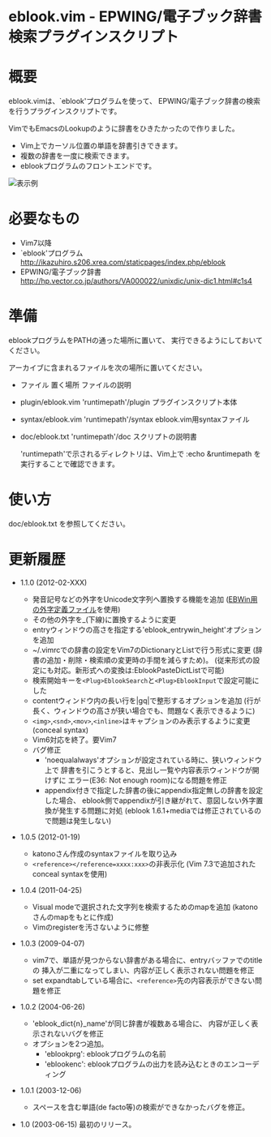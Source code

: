 eblook.vim - EPWING/電子ブック辞書検索プラグインスクリプト
==========================================================

概要
====
  eblook.vimは、`eblook'プログラムを使って、
  EPWING/電子ブック辞書の検索を行うプラグインスクリプトです。

  VimでもEmacsのLookupのように辞書をひきたかったので作りました。

* Vim上でカーソル位置の単語を辞書引きできます。
* 複数の辞書を一度に検索できます。
* eblookプログラムのフロントエンドです。

![表示例](http://www1.interq.or.jp/~deton/eblook-vim/eblook-vim.png)

必要なもの
==========
*  Vim7以降
*  `eblook'プログラム
     http://ikazuhiro.s206.xrea.com/staticpages/index.php/eblook
*  EPWING/電子ブック辞書
     http://hp.vector.co.jp/authors/VA000022/unixdic/unix-dic1.html#c1s4

準備
====
  eblookプログラムをPATHの通った場所に置いて、
  実行できるようにしておいてください。

  アーカイブに含まれるファイルを次の場所に置いてください。

*   ファイル            置く場所              ファイルの説明
* plugin/eblook.vim     'runtimepath'/plugin  プラグインスクリプト本体
* syntax/eblook.vim     'runtimepath'/syntax  eblook.vim用syntaxファイル
* doc/eblook.txt        'runtimepath'/doc     スクリプトの説明書

  'runtimepath'で示されるディレクトリは、Vim上で
  :echo &runtimepath を実行することで確認できます。

使い方
======
  doc/eblook.txt を参照してください。

更新履歴
========
* 1.1.0 (2012-02-XXX)
  * 発音記号などの外字をUnicode文字列へ置換する機能を追加
    ([EBWin用の外字定義ファイル](http://www31.ocn.ne.jp/~h_ishida/EBPocket.html#download_gaiji)を使用)
  * その他の外字を_(下線)に置換するように変更
  * entryウィンドウの高さを指定する'eblook_entrywin_height'オプションを追加
  * ~/.vimrcでの辞書の設定をVim7のDictionaryとListで行う形式に変更
    (辞書の追加・削除・検索順の変更時の手間を減らすため)。
    (従来形式の設定にも対応。新形式への変換は:EblookPasteDictListで可能)
  * 検索開始キーを`<Plug>EblookSearch`と`<Plug>EblookInput`で設定可能にした
  * contentウィンドウ内の長い行を|gq|で整形するオプションを追加
    (行が長く、ウィンドウの高さが狭い場合でも、問題なく表示できるように)
  * `<img>`,`<snd>`,`<mov>`,`<inline>`はキャプションのみ表示するように変更
    (conceal syntax)
  * Vim6対応を終了。要Vim7
  * バグ修正
    * 'noequalalways'オプションが設定されている時に、狭いウィンドウ上で
      辞書を引こうとすると、見出し一覧や内容表示ウィンドウが開けずに
      エラー(E36: Not enough room)になる問題を修正
    * appendix付きで指定した辞書の後にappendix指定無しの辞書を設定した場合、
      eblook側でappendixが引き継がれて、意図しない外字置換が発生する問題に対処
      (eblook 1.6.1+mediaでは修正されているので問題は発生しない)

* 1.0.5 (2012-01-19)
  * katonoさん作成のsyntaxファイルを取り込み
  * `<reference></reference=xxxx:xxx>`の非表示化
    (Vim 7.3で追加されたconceal syntaxを使用)

* 1.0.4 (2011-04-25)
  * Visual modeで選択された文字列を検索するためのmapを追加
    (katonoさんのmapをもとに作成)
  * Vimのregisterを汚さないように修整

* 1.0.3 (2009-04-07)
  * vim7で、単語が見つからない辞書がある場合に、entryバッファでのtitleの
    挿入が二重になってしまい、内容が正しく表示されない問題を修正
  * set expandtabしている場合に、`<reference>`先の内容表示ができない問題を修正

* 1.0.2 (2004-06-26)
  * 'eblook_dict{n}_name'が同じ辞書が複数ある場合に、
    内容が正しく表示されないバグを修正
  * オプションを2つ追加。
    * 'eblookprg': eblookプログラムの名前
    * 'eblookenc': eblookプログラムの出力を読み込むときのエンコーディング

* 1.0.1 (2003-12-06)
  * スペースを含む単語(de facto等)の検索ができなかったバグを修正。

* 1.0 (2003-06-15)
    最初のリリース。
